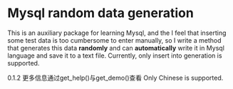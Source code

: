 # Mysql random data generation

This is an auxiliary package for learning Mysql, and the I feel that inserting some test data is too cumbersome to enter manually, so I write a method that generates this data **randomly** and can **automatically** write it in Mysql language and save it to a text file. Currently, only insert into generation is supported.

0.1.2 更多信息通过get_help()与get_demo()查看
Only Chinese is supported.
